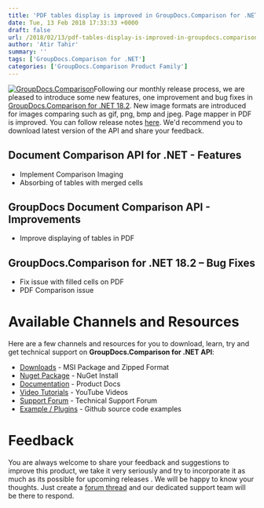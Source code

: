 ```yaml
---
title: 'PDF tables display is improved in GroupDocs.Comparison for .NET 18.2'
date: Tue, 13 Feb 2018 17:33:33 +0000
draft: false
url: /2018/02/13/pdf-tables-display-is-improved-in-groupdocs.comparison-for-.net-18.2/
author: 'Atir Tahir'
summary: ''
tags: ['GroupDocs.Comparison for .NET']
categories: ['GroupDocs.Comparison Product Family']
---
```


[![GroupDocs.Comparison](https://blog.groupdocs.com/wp-content/uploads/sites/4/2016/11/groupdocs-comparison-net.png)](https://www.groupdocs.com/products/comparison/net)Following our monthly release process, we are pleased to introduce some new features, one improvement and bug fixes in [GroupDocs.Comparison for .NET 18.2](https://products.groupdocs.com/comparison/net "Document Comparison API "). New image formats are introduced for images comparing such as gif, png, bmp and jpeg. Page mapper in PDF is improved. You can follow release notes [here](https://docs.groupdocs.com/display/comparisonnet/GroupDocs.Comparison+for+.NET+18.2+Release+Notes). We'd recommend you to download latest version of the API and share your feedback.

## Document Comparison API for .NET - Features

*   Implement Comparison Imaging
*   Absorbing of tables with merged cells

## GroupDocs Document Comparison API - Improvements

*   Improve displaying of tables in PDF

## GroupDocs.Comparison for .NET 18.2 – Bug Fixes

*   Fix issue with filled cells on PDF
*   PDF Comparison issue

# Available Channels and Resources

Here are a few channels and resources for you to download, learn, try and get technical support on **GroupDocs.Comparison for .NET API**:

*   [Downloads](http://downloads.groupdocs.com/comparison/net "Dwonloads;") - MSI Package and Zipped Format
*   [Nuget Package](https://www.nuget.org/packages/GroupDocs.Comparison/ "GroupDocs.Comparison for .NET NuGet") - NuGet Install
*   [Documentation](https://docs.groupdocs.com/display/comparisonnet/Home "Product Documentation") - Product Docs
*   [Video Tutorials](https://www.youtube.com/playlist?list=PL25CTxMCj5vOrXYlrJ-bgzi_b3GVS4juO "GroupDocs.Comparison for .NET Videos") - YouTube Videos
*   [Support Forum](https://forum.groupdocs.com/c/comparison "GroupDocs.Comparison for .NET Forum") - Technical Support Forum
*   [Example / Plugins](https://github.com/groupdocs-comparison/GroupDocs.Comparison-for-.NET "GroupDocs.Comparison for .NET Github") - Github source code examples

# Feedback

You are always welcome to share your feedback and suggestions to improve this product, we take it very seriously and try to incorporate it as much as its possible for upcoming releases . We will be happy to know your thoughts. Just create a [forum thread](https://forum.groupdocs.com/c/comparison) and our dedicated support team will be there to respond.





